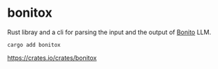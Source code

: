 # bonitox
Rust libray and a cli for parsing the input and the output of [Bonito](https://github.com/BatsResearch/bonito) LLM.

```
cargo add bonitox
```

<https://crates.io/crates/bonitox>